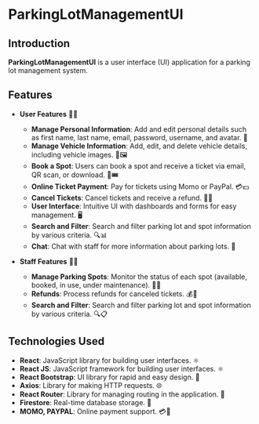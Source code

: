 # ParkingLotManagementUI

## Introduction

**ParkingLotManagementUI** is a user interface (UI) application for a parking lot management system.

## Features

- **User Features** 🧑‍💻
  - **Manage Personal Information**: Add and edit personal details such as first name, last name, email, password, username, and avatar. 📝
  - **Manage Vehicle Information**: Add, edit, and delete vehicle details, including vehicle images. 🚗🖼️
  - **Book a Spot**: Users can book a spot and receive a ticket via email, QR scan, or download. 📅🎟️
  - **Online Ticket Payment**: Pay for tickets using Momo or PayPal. 💳💵
  - **Cancel Tickets**: Cancel tickets and receive a refund. 💸🔄
  - **User Interface**: Intuitive UI with dashboards and forms for easy management. 🖥️
  - **Search and Filter**: Search and filter parking lot and spot information by various criteria. 🔍📊
  - **Chat**: Chat with staff for more information about parking lots. 💬

- **Staff Features** 👨‍🏫
  - **Manage Parking Spots**: Monitor the status of each spot (available, booked, in use, under maintenance). 📍🔧
  - **Refunds**: Process refunds for canceled tickets. 💰🔄
  - **Search and Filter**: Search and filter parking lot and spot information by various criteria. 🔍📋

## Technologies Used

- **React**: JavaScript library for building user interfaces. ⚛️
- **React JS**: JavaScript framework for building user interfaces. ⚛️
- **React Bootstrap**: UI library for rapid and easy design. 🎨
- **Axios**: Library for making HTTP requests. 🌐
- **React Router**: Library for managing routing in the application. 🚦
- **Firestore**: Real-time database storage. 💾
- **MOMO, PAYPAL**: Online payment support. 💳💸
